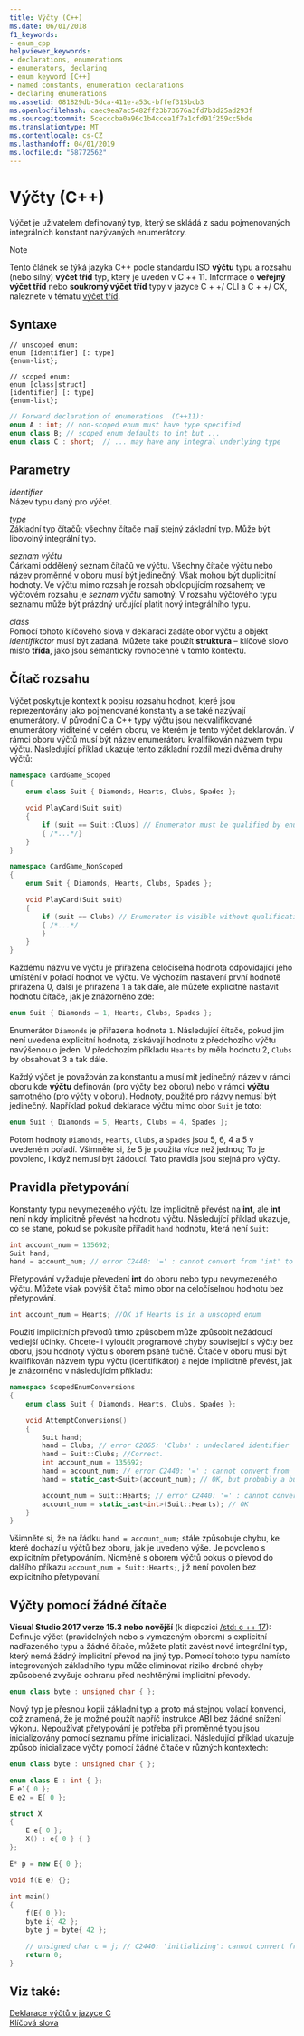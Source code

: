 ```yaml
---
title: Výčty (C++)
ms.date: 06/01/2018
f1_keywords:
- enum_cpp
helpviewer_keywords:
- declarations, enumerations
- enumerators, declaring
- enum keyword [C++]
- named constants, enumeration declarations
- declaring enumerations
ms.assetid: 081829db-5dca-411e-a53c-bffef315bcb3
ms.openlocfilehash: caec9ea7ac5482ff23b73676a3fd7b3d25ad293f
ms.sourcegitcommit: 5cecccba0a96c1b4ccea1f7a1cfd91f259cc5bde
ms.translationtype: MT
ms.contentlocale: cs-CZ
ms.lasthandoff: 04/01/2019
ms.locfileid: "58772562"
---
```

# <a name="enumerations-c"></a>Výčty (C++)

Výčet je uživatelem definovaný typ, který se skládá z sadu pojmenovaných integrálních konstant nazývaných enumerátory.

> [!NOTE]
>  Tento článek se týká jazyka C++ podle standardu ISO **výčtu** typu a rozsahu (nebo silný) **výčet tříd** typ, který je uveden v C ++ 11. Informace o **veřejný výčet tříd** nebo **soukromý výčet tříd** typy v jazyce C + +/ CLI a C + +/ CX, naleznete v tématu [výčet tříd](../extensions/enum-class-cpp-component-extensions.md).

## <a name="syntax"></a>Syntaxe

```
// unscoped enum:
enum [identifier] [: type]
{enum-list};

// scoped enum:
enum [class|struct]
[identifier] [: type]
{enum-list};
```

```cpp
// Forward declaration of enumerations  (C++11):
enum A : int; // non-scoped enum must have type specified
enum class B; // scoped enum defaults to int but ...
enum class C : short;  // ... may have any integral underlying type
```

## <a name="parameters"></a>Parametry

*identifier*<br/>
Název typu daný pro výčet.

*type*<br/>
Základní typ čítačů; všechny čítače mají stejný základní typ. Může být libovolný integrální typ.

*seznam výčtu*<br/>
Čárkami oddělený seznam čítačů ve výčtu. Všechny čítače výčtu nebo název proměnné v oboru musí být jedinečný. Však mohou být duplicitní hodnoty. Ve výčtu mimo rozsah je rozsah obklopujícím rozsahem; ve výčtovém rozsahu je *seznam výčtu* samotný.  V rozsahu výčtového typu seznamu může být prázdný určující platit nový integrálního typu.

*class*<br/>
Pomocí tohoto klíčového slova v deklaraci zadáte obor výčtu a objekt *identifikátor* musí být zadaná. Můžete také použít **struktura** – klíčové slovo místo **třída**, jako jsou sémanticky rovnocenné v tomto kontextu.

## <a name="enumerator-scope"></a>Čítač rozsahu

Výčet poskytuje kontext k popisu rozsahu hodnot, které jsou reprezentovány jako pojmenované konstanty a se také nazývají enumerátory. V původní C a C++ typy výčtu jsou nekvalifikované enumerátory viditelné v celém oboru, ve kterém je tento výčet deklarován. V rámci oboru výčtů musí být název enumerátoru kvalifikován názvem typu výčtu. Následující příklad ukazuje tento základní rozdíl mezi dvěma druhy výčtů:

```cpp
namespace CardGame_Scoped
{
    enum class Suit { Diamonds, Hearts, Clubs, Spades };

    void PlayCard(Suit suit)
    {
        if (suit == Suit::Clubs) // Enumerator must be qualified by enum type
        { /*...*/}
    }
}

namespace CardGame_NonScoped
{
    enum Suit { Diamonds, Hearts, Clubs, Spades };

    void PlayCard(Suit suit)
    {
        if (suit == Clubs) // Enumerator is visible without qualification
        { /*...*/
        }
    }
}
```

Každému názvu ve výčtu je přiřazena celočíselná hodnota odpovídající jeho umístění v pořadí hodnot ve výčtu. Ve výchozím nastavení první hodnotě přiřazena 0, další je přiřazena 1 a tak dále, ale můžete explicitně nastavit hodnotu čítače, jak je znázorněno zde:

```cpp
enum Suit { Diamonds = 1, Hearts, Clubs, Spades };
```

Enumerátor `Diamonds` je přiřazena hodnota `1`. Následující čítače, pokud jim není uvedena explicitní hodnota, získávají hodnotu z předchozího výčtu navýšenou o jeden. V předchozím příkladu `Hearts` by měla hodnotu 2, `Clubs` by obsahovat 3 a tak dále.

Každý výčet je považován za konstantu a musí mít jedinečný název v rámci oboru kde **výčtu** definován (pro výčty bez oboru) nebo v rámci **výčtu** samotného (pro výčty v oboru). Hodnoty, použité pro názvy nemusí být jedinečný. Například pokud deklarace výčtu mimo obor `Suit` je toto:

```cpp
enum Suit { Diamonds = 5, Hearts, Clubs = 4, Spades };
```

Potom hodnoty `Diamonds`, `Hearts`, `Clubs`, a `Spades` jsou 5, 6, 4 a 5 v uvedeném pořadí. Všimněte si, že 5 je použita více než jednou; To je povoleno, i když nemusí být žádoucí. Tato pravidla jsou stejná pro výčty.

## <a name="casting-rules"></a>Pravidla přetypování

Konstanty typu nevymezeného výčtu lze implicitně převést na **int**, ale **int** není nikdy implicitně převést na hodnotu výčtu. Následující příklad ukazuje, co se stane, pokud se pokusíte přiřadit `hand` hodnotu, která není `Suit`:

```cpp
int account_num = 135692;
Suit hand;
hand = account_num; // error C2440: '=' : cannot convert from 'int' to 'Suit'
```

Přetypování vyžaduje převedení **int** do oboru nebo typu nevymezeného výčtu. Můžete však povýšit čítač mimo obor na celočíselnou hodnotu bez přetypování.

```cpp
int account_num = Hearts; //OK if Hearts is in a unscoped enum
```

Použití implicitních převodů tímto způsobem může způsobit nežádoucí vedlejší účinky. Chcete-li vyloučit programové chyby související s výčty bez oboru, jsou hodnoty výčtu s oborem psané tučně. Čítače v oboru musí být kvalifikován názvem typu výčtu (identifikátor) a nejde implicitně převést, jak je znázorněno v následujícím příkladu:

```cpp
namespace ScopedEnumConversions
{
    enum class Suit { Diamonds, Hearts, Clubs, Spades };

    void AttemptConversions()
    {
        Suit hand;
        hand = Clubs; // error C2065: 'Clubs' : undeclared identifier
        hand = Suit::Clubs; //Correct.
        int account_num = 135692;
        hand = account_num; // error C2440: '=' : cannot convert from 'int' to 'Suit'
        hand = static_cast<Suit>(account_num); // OK, but probably a bug!!!

        account_num = Suit::Hearts; // error C2440: '=' : cannot convert from 'Suit' to 'int'
        account_num = static_cast<int>(Suit::Hearts); // OK
    }
}
```

Všimněte si, že na řádku `hand = account_num;` stále způsobuje chybu, ke které dochází u výčtů bez oboru, jak je uvedeno výše. Je povoleno s explicitním přetypováním. Nicméně s oborem výčtů pokus o převod do dalšího příkazu `account_num = Suit::Hearts;`, již není povolen bez explicitního přetypování.

## <a name="no_enumerators"></a> Výčty pomocí žádné čítače

**Visual Studio 2017 verze 15.3 nebo novější** (k dispozici [/std: c ++ 17](../build/reference/std-specify-language-standard-version.md)): Definuje výčet (pravidelných nebo s vymezeným oborem) s explicitní nadřazeného typu a žádné čítače, můžete platit zavést nové integrální typ, který nemá žádný implicitní převod na jiný typ. Pomocí tohoto typu namísto integrovaných základního typu může eliminovat riziko drobné chyby způsobené zvyšuje ochranu před nechtěnými implicitní převody.

```cpp
enum class byte : unsigned char { };
```

Nový typ je přesnou kopii základní typ a proto má stejnou volací konvenci, což znamená, že je možné použít napříč instrukce ABI bez žádné snížení výkonu. Nepoužívat přetypování je potřeba při proměnné typu jsou inicializovány pomocí seznamu přímé inicializaci. Následující příklad ukazuje způsob inicializace výčty pomocí žádné čítače v různých kontextech:

```cpp
enum class byte : unsigned char { };

enum class E : int { };
E e1{ 0 };
E e2 = E{ 0 };

struct X
{
    E e{ 0 };
    X() : e{ 0 } { }
};

E* p = new E{ 0 };

void f(E e) {};

int main()
{
    f(E{ 0 });
    byte i{ 42 };
    byte j = byte{ 42 };

    // unsigned char c = j; // C2440: 'initializing': cannot convert from 'byte' to 'unsigned char'
    return 0;
}
```

## <a name="see-also"></a>Viz také:

[Deklarace výčtů v jazyce C](../c-language/c-enumeration-declarations.md)<br/>
[Klíčová slova](../cpp/keywords-cpp.md)